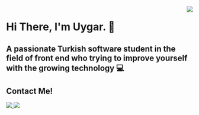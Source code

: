 <img src="https://media.giphy.com/media/H3CViADSOAHdK/giphy.gif" align="right" width="" height="">

# Hi There, I'm Uygar. :wave:

## A passionate Turkish software student in the field of front end who trying to improve yourself with the growing technology :computer:

## Contact Me!

<a href = 'https://twitter.com/uygarsusluu'><img src="https://img.icons8.com/doodle/50/000000/twitter.png"/>
<a href = 'https://www.linkedin.com/in/uygar-s%C3%BCsl%C3%BC-52ab51216/'><img src="https://img.icons8.com/doodle/50/000000/linkedin--v2.png"/>